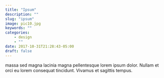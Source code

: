 ```yaml
---
title: "Ipsum"
description: ""
slug: "ipsum"
image: pic10.jpg
keywords: ""
categories: 
    - design
    - ""
date: 2017-10-31T21:28:43-05:00
draft: false
---
```


 massa sed magna lacinia magna pellentesque lorem ipsum dolor. Nullam et orci eu lorem consequat tincidunt. Vivamus et sagittis tempus.